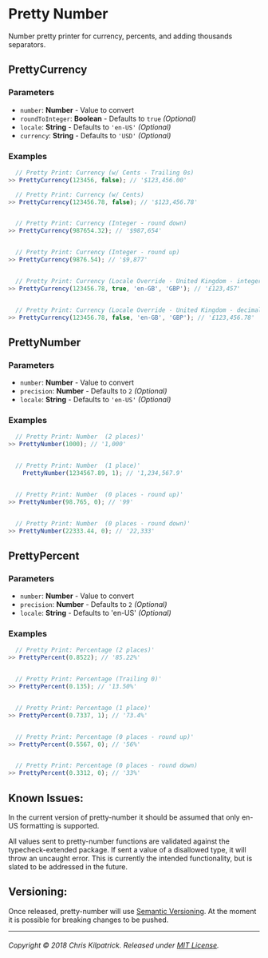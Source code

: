 # Pretty Number

Number pretty printer for currency, percents, and adding thousands separators.

## PrettyCurrency

### Parameters

- `number`: **Number** - Value to convert
- `roundToInteger`: **Boolean** - Defaults to `true` *(Optional)*
- `locale`: **String** - Defaults to `'en-US'` *(Optional)*
- `currency`: **String** - Defaults to `'USD'` *(Optional)*


### Examples

```javascript
  // Pretty Print: Currency (w/ Cents - Trailing 0s)
>> PrettyCurrency(123456, false); // '$123,456.00'

  // Pretty Print: Currency (w/ Cents)
>> PrettyCurrency(123456.78, false); // '$123,456.78'


  // Pretty Print: Currency (Integer - round down)
>> PrettyCurrency(987654.32); // '$987,654'


  // Pretty Print: Currency (Integer - round up)
>> PrettyCurrency(9876.54); // '$9,877'


  // Pretty Print: Currency (Locale Override - United Kingdom - integer)
>> PrettyCurrency(123456.78, true, 'en-GB', 'GBP'); // '£123,457'


  // Pretty Print: Currency (Locale Override - United Kingdom - decimal)
>> PrettyCurrency(123456.78, false, 'en-GB', 'GBP'); // '£123,456.78'
```


## PrettyNumber

### Parameters

- `number`: **Number** - Value to convert
- `precision`: **Number** - Defaults to `2` *(Optional)*
- `locale`: **String** - Defaults to `'en-US'` *(Optional)*


### Examples

```javascript
  // Pretty Print: Number  (2 places)'
>> PrettyNumber(1000); // '1,000'


  // Pretty Print: Number  (1 place)'
    PrettyNumber(1234567.89, 1); // '1,234,567.9'


  // Pretty Print: Number  (0 places - round up)'
>> PrettyNumber(98.765, 0); // '99'


  // Pretty Print: Number  (0 places - round down)'
>> PrettyNumber(22333.44, 0); // '22,333'
```



## PrettyPercent

### Parameters

- `number`: **Number** - Value to convert
- `precision`: **Number** - Defaults to `2` *(Optional)*
- `locale`: **String** - Defaults to 'en-US' *(Optional)*


### Examples

```javascript
  // Pretty Print: Percentage (2 places)'
>> PrettyPercent(0.8522); // '85.22%'


  // Pretty Print: Percentage (Trailing 0)'
>> PrettyPercent(0.135); // '13.50%'


  // Pretty Print: Percentage (1 place)'
>> PrettyPercent(0.7337, 1); // '73.4%'


  // Pretty Print: Percentage (0 places - round up)'
>> PrettyPercent(0.5567, 0); // '56%'


  // Pretty Print: Percentage (0 places - round down)
>> PrettyPercent(0.3312, 0); // '33%'
```


## Known Issues:

In the current version of pretty-number it should be assumed that only
en-US formatting is supported.

All values sent to pretty-number functions are validated against the typecheck-extended package. If sent a value of a disallowed type, it will throw an uncaught error. This is currently the intended functionality, but is slated to be addressed in the future.

## Versioning:

Once released, pretty-number will use [Semantic Versioning](https://semver.org). At the moment it is possible for breaking changes to be pushed.

---
###### Copyright © 2018 Chris Kilpatrick. Released under [MIT License](https://opensource.org/licenses/MIT).
